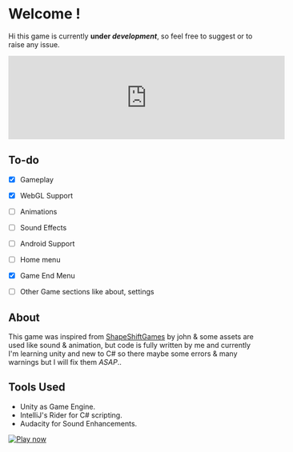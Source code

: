 # Welcome !

Hi this game is currently **under *development***, so feel free to suggest or to raise any issue.
<iframe frameborder="0" src="https://itch.io/embed/741234" width="552" height="167"><a href="https://shivamkapasia0.itch.io/dodge-square">Dodge Square by shivamkapasia0</a></iframe>

## To-do

 - [x] Gameplay
 - [x] WebGL Support
 - [ ] Animations
 - [ ] Sound Effects
 - [ ] Android Support
 - [ ] Home menu
 - [x] Game End Menu
 - [ ] Other Game sections like about, settings

 
## About
This game was inspired from [ShapeShiftGames](https://www.youtube.com/channel/UCU7_3ilz6zICwzulRldZuSQ) by john & some assets are used like sound & animation, but code is fully written by me and currently I'm learning unity and new to C# so there maybe some errors & many warnings but I will fix them *ASAP*..
## Tools Used

 - Unity as Game Engine.
 - IntelliJ's Rider for C# scripting.
 - Audacity for Sound Enhancements.



<a href="">![Play now](https://static.itch.io/images/badge.svg)
 </a>
